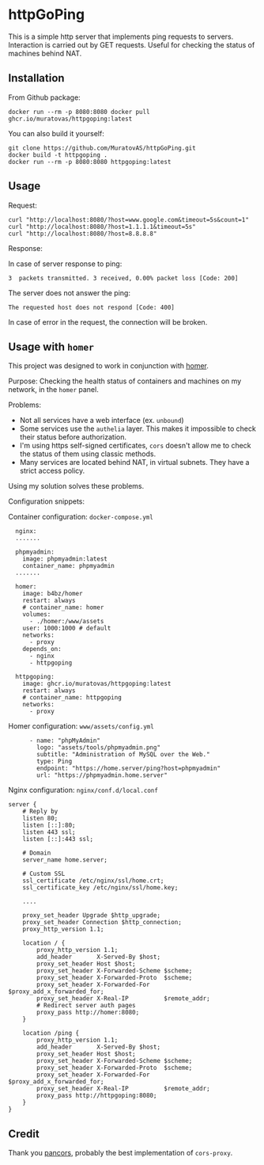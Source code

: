 # httpGoPing

This is a simple http server that implements ping requests to servers. Interaction is carried out by GET requests.
Useful for checking the status of machines behind NAT.

## Installation

From Github package:
```
docker run --rm -p 8080:8080 docker pull ghcr.io/muratovas/httpgoping:latest
```

You can also build it yourself:
```
git clone https://github.com/MuratovAS/httpGoPing.git
docker build -t httpgoping .
docker run --rm -p 8080:8080 httpgoping:latest
```

## Usage

Request:
```
curl "http://localhost:8080/?host=www.google.com&timeout=5s&count=1"
curl "http://localhost:8080/?host=1.1.1.1&timeout=5s"
curl "http://localhost:8080/?host=8.8.8.8"
```

Response:

In case of server response to ping:
```
3  packets transmitted. 3 received, 0.00% packet loss [Code: 200]
```

The server does not answer the ping:
```
The requested host does not respond [Code: 400]
```
In case of error in the request, the connection will be broken.

## Usage with `homer`

This project was designed to work in conjunction with [homer](https://github.com/bastienwirtz/homer).

Purpose: Checking the health status of containers and machines on my network, in the `homer` panel.

Problems: 
- Not all services have a web interface (ex. `unbound`)
- Some services use the `authelia` layer. This makes it impossible to check their status before authorization.
- I'm using https self-signed certificates, `cors` doesn't allow me to check the status of them using classic methods.
- Many services are located behind NAT, in virtual subnets. They have a strict access policy.

Using my solution solves these problems.

Configuration snippets:

Container configuration: `docker-compose.yml`
```
  nginx:
  .......

  phpmyadmin:
  	image: phpmyadmin:latest
  	container_name: phpmyadmin
  .......
    
  homer:
    image: b4bz/homer
    restart: always
    # container_name: homer
    volumes:
      - ./homer:/www/assets
    user: 1000:1000 # default
    networks:
      - proxy
    depends_on:
      - nginx
      - httpgoping

  httpgoping:
    image: ghcr.io/muratovas/httpgoping:latest
    restart: always
    # container_name: httpgoping
    networks:
      - proxy
```

Homer configuration: `www/assets/config.yml`
```
      - name: "phpMyAdmin"
        logo: "assets/tools/phpmyadmin.png"
        subtitle: "Administration of MySQL over the Web."
        type: Ping
        endpoint: "https://home.server/ping?host=phpmyadmin"
        url: "https://phpmyadmin.home.server"
```

Nginx configuration:  `nginx/conf.d/local.conf`
```
server {
    # Reply by
    listen 80;
    listen [::]:80;
    listen 443 ssl;
    listen [::]:443 ssl;

    # Domain
    server_name home.server;
    
    # Custom SSL
    ssl_certificate /etc/nginx/ssl/home.crt;
    ssl_certificate_key /etc/nginx/ssl/home.key;

	....
	
    proxy_set_header Upgrade $http_upgrade;
    proxy_set_header Connection $http_connection;
    proxy_http_version 1.1;

    location / {
        proxy_http_version 1.1;
        add_header       X-Served-By $host;
        proxy_set_header Host $host;
        proxy_set_header X-Forwarded-Scheme $scheme;
        proxy_set_header X-Forwarded-Proto  $scheme;
        proxy_set_header X-Forwarded-For    $proxy_add_x_forwarded_for;
        proxy_set_header X-Real-IP          $remote_addr;
        # Redirect server auth pages
        proxy_pass http://homer:8080;
    }

    location /ping {
        proxy_http_version 1.1;
        add_header       X-Served-By $host;
        proxy_set_header Host $host;
        proxy_set_header X-Forwarded-Scheme $scheme;
        proxy_set_header X-Forwarded-Proto  $scheme;
        proxy_set_header X-Forwarded-For    $proxy_add_x_forwarded_for;
        proxy_set_header X-Real-IP          $remote_addr;
        proxy_pass http://httpgoping:8080;
    }    
}
```

## Credit

Thank you [pancors](https://github.com/michaljanocko/pancors), probably the best implementation of `cors-proxy`. 
